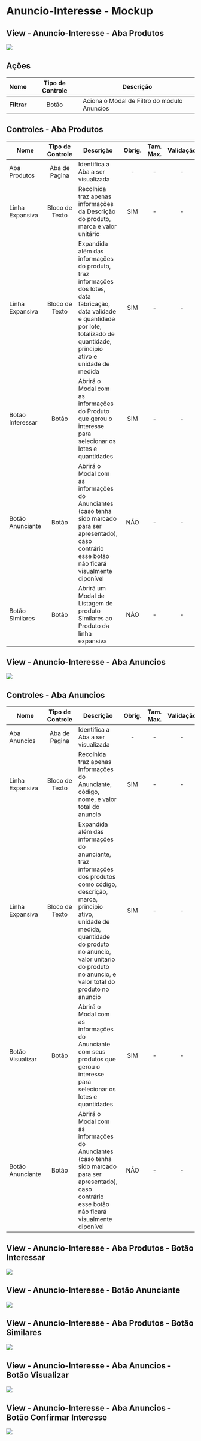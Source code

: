 # Anuncio-Interesse - Mockup

## View - Anuncio-Interesse - Aba Produtos
![](../../mockup/pencil/svg/anuncio-interesse-produto.svg)


## Ações 
|Nome|Tipo de Controle|Descrição|
|---|:---:|---|
|**Filtrar**|Botão|Aciona o Modal de Filtro do módulo Anuncios|

## Controles - Aba Produtos
|Nome|Tipo de Controle|Descrição|Obrig.|Tam. Max.|Validação|
|---|:---:|---|:---:|:---:|:---:|
|Aba Produtos|Aba de Pagina|Identifica a Aba a ser visualizada|-|-|-|
|Linha Expansiva|Bloco de Texto|Recolhida traz apenas informações da Descrição do produto, marca e valor unitário|SIM|-|-|
|Linha Expansiva|Bloco de Texto|Expandida além das informações do produto, traz informações dos lotes, data fabricação, data validade e quantidade por lote, totalizado de quantidade, principio ativo e unidade de medida|SIM|-|-|
|Botão Interessar|Botão|Abrirá o Modal com as informações do Produto que gerou o interesse para selecionar os lotes e quantidades|SIM|-|-|
|Botão Anunciante|Botão|Abrirá o Modal com as informações do Anunciantes (caso tenha sido marcado para ser apresentado), caso contrário esse botão não ficará visualmente diponível|NÃO|-|-|
|Botão Similares|Botão|Abrirá um Modal de Listagem de produto Similares ao Produto da linha expansiva|NÃO|-|-|

## View - Anuncio-Interesse - Aba Anuncios
![](../../mockup/pencil/svg/anuncio-interesse-anuncios.svg)

## Controles - Aba Anuncios
|Nome|Tipo de Controle|Descrição|Obrig.|Tam. Max.|Validação|
|---|:---:|---|:---:|:---:|:---:|
|Aba Anuncios|Aba de Pagina|Identifica a Aba a ser visualizada|-|-|-|
|Linha Expansiva|Bloco de Texto|Recolhida traz apenas informações do Anunciante, código, nome, e valor total do anuncio|SIM|-|-|
|Linha Expansiva|Bloco de Texto|Expandida além das informações do anunciante, traz informações dos produtos como código, descrição, marca, principio ativo, unidade de medida, quantidade do produto no anuncio, valor unitario do produto no anuncio, e valor total do produto no anuncio|SIM|-|-|
|Botão Visualizar|Botão|Abrirá o Modal com as informações do Anunciante com seus produtos que gerou o interesse para selecionar os lotes e quantidades|SIM|-|-|
|Botão Anunciante|Botão|Abrirá o Modal com as informações do Anunciantes (caso tenha sido marcado para ser apresentado), caso contrário esse botão não ficará visualmente diponível|NÃO|-|-|

## View - Anuncio-Interesse - Aba Produtos - Botão Interessar
![](../../mockup/pencil/svg/anuncio-interesse-produto-interessar.svg)

## View - Anuncio-Interesse - Botão Anunciante
![](../../mockup/pencil/svg/anuncio-visualiza-anunciante.svg)

## View - Anuncio-Interesse - Aba Produtos - Botão Similares
![](../../mockup/pencil/svg/anuncio-interesse-produto-similares.svg)

## View - Anuncio-Interesse - Aba Anuncios - Botão Visualizar
![](../../mockup/pencil/svg/anuncio-interesse-visualizar.svg)

## View - Anuncio-Interesse - Aba Anuncios - Botão Confirmar Interesse
![](../../mockup/pencil/svg/confirmar-interesse.svg)

